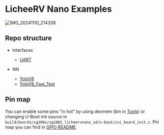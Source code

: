 # LicheeRV Nano Examples
![IMG_20241110_214338](https://github.com/user-attachments/assets/bbc0e666-5dd2-4052-b9cc-615e3a9bda76)


## Repo structure

- Interfaces
    - [UART](Projects/Interfaces/UART)
    
- NN
    - [YoloV8](Projects/Yolov8)
    - [YoloV8_Fast_Test](Projects/Yolov8)

## Pin map
You can enable some pins "in hot" by using devmem (bin in [Tools](Tools)) or changing U-Boot init source in `build/boards/sg200x/sg2002_licheervnano_sd/u-boot/cvi_board_init.c`. Pin map you can find in [GPIO README](Projects/GPIO/README.md).
